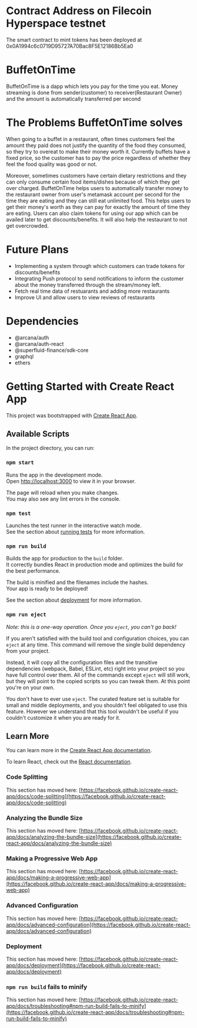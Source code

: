 # Contract Address on Filecoin Hyperspace testnet

The smart contract to mint tokens has been deployed at 0x0A1994c6c0719D95727A70Bac8F5E12186Bb5Ea0

# BuffetOnTime

BuffetOnTime is a dapp which lets you pay for the time you eat. Money streaming is done from sender(customer) to receiver(Restaurant Owner) and the amount is automatically transferred per second

# The Problems BuffetOnTime solves
When going to a buffet in a restaurant, often times customers feel the amount they paid does not justify the quantity of the food they consumed, so they try to overeat to make their money worth it. Currently buffets have a fixed price, so the customer has to pay the price regardless of whether they feel the food quality was good or not.

Moreover, sometimes customers have certain dietary restrictions and they can only consume certain food items/dishes because of which they get over charged. BuffetOnTime helps users to automatically transfer money to the restaurant owner from user's metamask account per second for the time they are eating and they can still eat unlimited food. This helps users to get their money's worth as they can pay for exactly the amount of time they are eating. Users can also claim tokens for using our app which can be availed later to get discounts/benefits. It will also help the restaurant to not get overcrowded.

# Future Plans

* Implementing a system through which customers can trade tokens for discounts/benefits
* Integrating Push protocol to send notifications to inform the customer about the money transferred through the stream/money left.
* Fetch real time data of restuarants and adding more restaurants
* Improve UI and allow users to view reviews of restaurants

# Dependencies
* @arcana/auth
* @arcana/auth-react
* @superfluid-finance/sdk-core
* graphql
* ethers

# Getting Started with Create React App

This project was bootstrapped with [Create React App](https://github.com/facebook/create-react-app).

## Available Scripts

In the project directory, you can run:

### `npm start`

Runs the app in the development mode.\
Open [http://localhost:3000](http://localhost:3000) to view it in your browser.

The page will reload when you make changes.\
You may also see any lint errors in the console.

### `npm test`

Launches the test runner in the interactive watch mode.\
See the section about [running tests](https://facebook.github.io/create-react-app/docs/running-tests) for more information.

### `npm run build`

Builds the app for production to the `build` folder.\
It correctly bundles React in production mode and optimizes the build for the best performance.

The build is minified and the filenames include the hashes.\
Your app is ready to be deployed!

See the section about [deployment](https://facebook.github.io/create-react-app/docs/deployment) for more information.

### `npm run eject`

*Note: this is a one-way operation. Once you `eject`, you can't go back!*

If you aren't satisfied with the build tool and configuration choices, you can `eject` at any time. This command will remove the single build dependency from your project.

Instead, it will copy all the configuration files and the transitive dependencies (webpack, Babel, ESLint, etc) right into your project so you have full control over them. All of the commands except `eject` will still work, but they will point to the copied scripts so you can tweak them. At this point you're on your own.

You don't have to ever use `eject`. The curated feature set is suitable for small and middle deployments, and you shouldn't feel obligated to use this feature. However we understand that this tool wouldn't be useful if you couldn't customize it when you are ready for it.

## Learn More

You can learn more in the [Create React App documentation](https://facebook.github.io/create-react-app/docs/getting-started).

To learn React, check out the [React documentation](https://reactjs.org/).

### Code Splitting

This section has moved here: [https://facebook.github.io/create-react-app/docs/code-splitting](https://facebook.github.io/create-react-app/docs/code-splitting)

### Analyzing the Bundle Size

This section has moved here: [https://facebook.github.io/create-react-app/docs/analyzing-the-bundle-size](https://facebook.github.io/create-react-app/docs/analyzing-the-bundle-size)

### Making a Progressive Web App

This section has moved here: [https://facebook.github.io/create-react-app/docs/making-a-progressive-web-app](https://facebook.github.io/create-react-app/docs/making-a-progressive-web-app)

### Advanced Configuration

This section has moved here: [https://facebook.github.io/create-react-app/docs/advanced-configuration](https://facebook.github.io/create-react-app/docs/advanced-configuration)

### Deployment

This section has moved here: [https://facebook.github.io/create-react-app/docs/deployment](https://facebook.github.io/create-react-app/docs/deployment)

### `npm run build` fails to minify

This section has moved here: [https://facebook.github.io/create-react-app/docs/troubleshooting#npm-run-build-fails-to-minify](https://facebook.github.io/create-react-app/docs/troubleshooting#npm-run-build-fails-to-minify)
